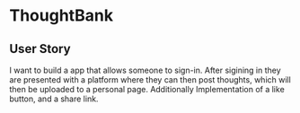 # ThoughtBank

## User Story

I want to build a app that allows someone to sign-in. After sigining in they are presented with a platform where they can then post thoughts, which will then be uploaded to a personal page. Additionally Implementation of a like button, and a share link. 
